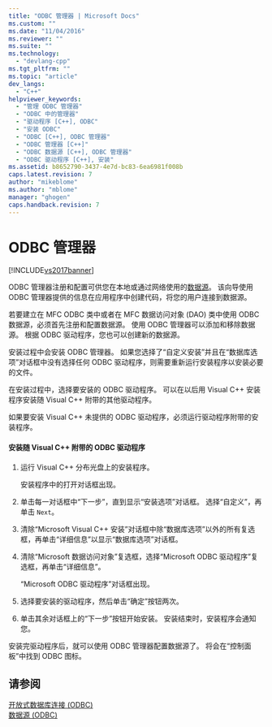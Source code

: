 ```yaml
---
title: "ODBC 管理器 | Microsoft Docs"
ms.custom: ""
ms.date: "11/04/2016"
ms.reviewer: ""
ms.suite: ""
ms.technology: 
  - "devlang-cpp"
ms.tgt_pltfrm: ""
ms.topic: "article"
dev_langs: 
  - "C++"
helpviewer_keywords: 
  - "管理 ODBC 管理器"
  - "ODBC 中的管理器"
  - "驱动程序 [C++], ODBC"
  - "安装 ODBC"
  - "ODBC [C++], ODBC 管理器"
  - "ODBC 管理器 [C++]"
  - "ODBC 数据源 [C++], ODBC 管理器"
  - "ODBC 驱动程序 [C++], 安装"
ms.assetid: b8652790-3437-4e7d-bc83-6ea6981f008b
caps.latest.revision: 7
author: "mikeblome"
ms.author: "mblome"
manager: "ghogen"
caps.handback.revision: 7
---
```

# ODBC 管理器
[!INCLUDE[vs2017banner](../../assembler/inline/includes/vs2017banner.md)]

ODBC 管理器注册和配置可供您在本地或通过网络使用的[数据源](../../data/odbc/data-source-odbc.md)。  该向导使用 ODBC 管理器提供的信息在应用程序中创建代码，将您的用户连接到数据源。  
  
 若要建立在 MFC ODBC 类中或者在 MFC 数据访问对象 \(DAO\) 类中使用 ODBC 数据源，必须首先注册和配置数据源。  使用 ODBC 管理器可以添加和移除数据源。  根据 ODBC 驱动程序，您也可以创建新的数据源。  
  
 安装过程中会安装 ODBC 管理器。  如果您选择了“自定义安装”并且在“数据库选项”对话框中没有选择任何 ODBC 驱动程序，则需要重新运行安装程序以安装必要的文件。  
  
 在安装过程中，选择要安装的 ODBC 驱动程序。  可以在以后用 Visual C\+\+ 安装程序安装随 Visual C\+\+ 附带的其他驱动程序。  
  
 如果要安装 Visual C\+\+ 未提供的 ODBC 驱动程序，必须运行驱动程序附带的安装程序。  
  
#### 安装随 Visual C\+\+ 附带的 ODBC 驱动程序  
  
1.  运行 Visual C\+\+ 分布光盘上的安装程序。  
  
     安装程序中的打开对话框出现。  
  
2.  单击每一对话框中“下一步”，直到显示“安装选项”对话框。  选择“自定义”，再单击 `Next`。  
  
3.  清除“Microsoft Visual C\+\+ 安装”对话框中除“数据库选项”以外的所有复选框，再单击“详细信息”以显示“数据库选项”对话框。  
  
4.  清除“Microsoft 数据访问对象”复选框，选择“Microsoft ODBC 驱动程序”复选框，再单击“详细信息”。  
  
     “Microsoft ODBC 驱动程序”对话框出现。  
  
5.  选择要安装的驱动程序，然后单击“确定”按钮两次。  
  
6.  单击其余对话框上的“下一步”按钮开始安装。  安装结束时，安装程序会通知您。  
  
 安装完驱动程序后，就可以使用 ODBC 管理器配置数据源了。  将会在“控制面板”中找到 ODBC 图标。  
  
## 请参阅  
 [开放式数据库连接 \(ODBC\)](../../data/odbc/open-database-connectivity-odbc.md)   
 [数据源 \(ODBC\)](../../data/odbc/data-source-odbc.md)